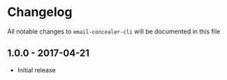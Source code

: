 # Changelog

All notable changes to `email-concealer-cli` will be documented in this file

## 1.0.0 - 2017-04-21
- Initial release
